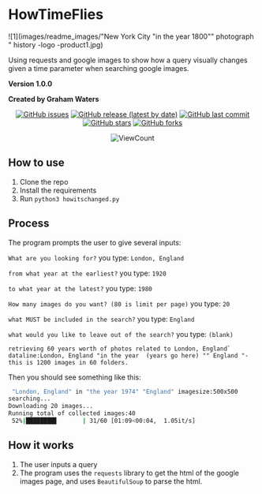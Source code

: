 # HowTimeFlies

![1](images/readme_images/"New York City "in the year 1800"" photograph " history -logo -product1.jpg)

Using requests and google images to show how a query visually changes given a time parameter when searching google images.

**Version 1.0.0**

**Created by Graham Waters**
<div align='center'>
<!-- add badges for the issues, release, latest updates, and stars/forks -->

[![GitHub issues](https://img.shields.io/github/issues/grahamwaters/HowTimeFlies)](https://img.shields.io/github/issues/grahamwaters/HowTimeFlies)
[![GitHub release (latest by date)](https://img.shields.io/github/v/release/grahamwaters/HowTimeFlies)](https://img.shields.io/github/v/release/grahamwaters/HowTimeFlies)
[![GitHub last commit](https://img.shields.io/github/last-commit/grahamwaters/HowTimeFlies)](https://img.shields.io/github/last-commit/grahamwaters/HowTimeFlies)
[![GitHub stars](https://img.shields.io/github/stars/grahamwaters/HowTimeFlies)](https://img.shields.io/github/stars/grahamwaters/HowTimeFlies)
[![GitHub forks](https://img.shields.io/github/forks/grahamwaters/HowTimeFlies)](https://img.shields.io/github/forks/grahamwaters/HowTimeFlies)
<!-- add view count to the repo -->
![ViewCount](https://views.whatilearened.today/views/github/grahamwaters/HowTimeFlies.svg)

</div>

## How to use
1. Clone the repo
2. Install the requirements
3. Run `python3 howitschanged.py`


## Process

The program prompts the user to give several inputs:

`What are you looking for?` you type: `London, England`

`from what year at the earliest?` you type: `1920`

`to what year at the latest?` you type: `1980`

`How many images do you want? (80 is limit per page)` you type: `20`

`what MUST be included in the search?` you type: `England`

`what would you like to leave out of the search?` you type: `(blank)`

```
retrieving 60 years worth of photos related to London, England`
dataline:London, England "in the year  (years go here) "" England "-
this is 1200 images in 60 folders.
```
Then you should see something like this:
```bash
 "London, England" in "the year 1974" "England" imagesize:500x500
searching...
Downloading 20 images...
Running total of collected images:40
 52%|████████▋       | 31/60 [01:09<00:04,  1.05it/s]
```






## How it works
1. The user inputs a query
2. The program uses the `requests` library to get the html of the google images page, and uses `BeautifulSoup` to parse the html.
